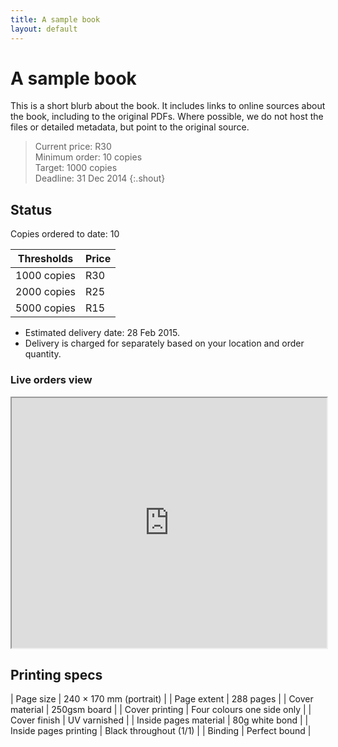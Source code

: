 ```yaml
---
title: A sample book
layout: default
---
```


# A sample book

This is a short blurb about the book. It includes links to online sources about the book, including to the original PDFs. Where possible, we do not host the files or detailed metadata, but point to the original source.

> Current price: R30  
> Minimum order: 10 copies  
> Target: 1000 copies  
> Deadline: 31 Dec 2014
{:.shout}

## Status

Copies ordered to date: 10

| Thresholds    | Price |
|---------------|-------|
| 1000 copies   | R30   |
| 2000 copies   | R25   |
| 5000 copies   | R15   |

*	Estimated delivery date: 28 Feb 2015.
*	Delivery is charged for separately based on your location and order quantity.

### Live orders view

<iframe src="https://docs.google.com/spreadsheets/d/1ULiquaDnccejCxlM-3OhcMexNfN7c9WzXKhSXUtoQCQ/pubhtml?gid=0&amp;single=true&amp;widget=true&amp;headers=false" height="400" width="100%"></iframe>

## Printing specs

| Page size             | 240 × 170 mm (portrait)    |
| Page extent           | 288 pages                  |
| Cover material        | 250gsm board               |
| Cover printing        | Four colours one side only |
| Cover finish          | UV varnished               |
| Inside pages material | 80g white bond             |
| Inside pages printing | Black throughout (1/1)     |
| Binding               | Perfect bound              |
